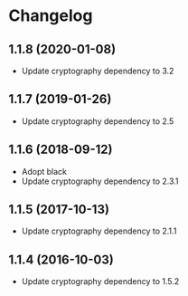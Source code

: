 # Changelog

## 1.1.8 (2020-01-08)
 - Update cryptography dependency to 3.2

## 1.1.7 (2019-01-26)
 - Update cryptography dependency to 2.5

## 1.1.6 (2018-09-12)
 - Adopt black
 - Update cryptography dependency to 2.3.1

## 1.1.5 (2017-10-13)
- Update cryptography dependency to 2.1.1

## 1.1.4 (2016-10-03)
- Update cryptography dependency to 1.5.2
